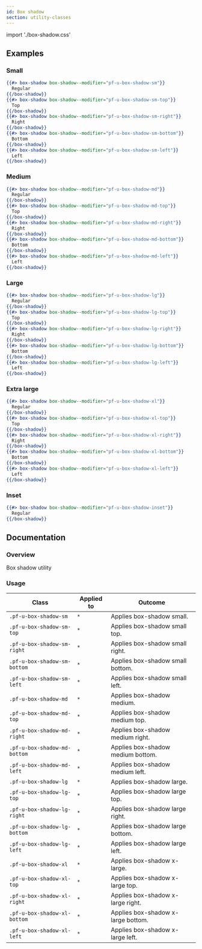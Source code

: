 ```yaml
---
id: Box shadow
section: utility-classes
---
```


import './box-shadow.css'

## Examples
### Small
```hbs
{{#> box-shadow box-shadow--modifier="pf-u-box-shadow-sm"}}
  Regular
{{/box-shadow}}
{{#> box-shadow box-shadow--modifier="pf-u-box-shadow-sm-top"}}
  Top
{{/box-shadow}}
{{#> box-shadow box-shadow--modifier="pf-u-box-shadow-sm-right"}}
  Right
{{/box-shadow}}
{{#> box-shadow box-shadow--modifier="pf-u-box-shadow-sm-bottom"}}
  Bottom
{{/box-shadow}}
{{#> box-shadow box-shadow--modifier="pf-u-box-shadow-sm-left"}}
  Left
{{/box-shadow}}
```

### Medium
```hbs
{{#> box-shadow box-shadow--modifier="pf-u-box-shadow-md"}}
  Regular
{{/box-shadow}}
{{#> box-shadow box-shadow--modifier="pf-u-box-shadow-md-top"}}
  Top
{{/box-shadow}}
{{#> box-shadow box-shadow--modifier="pf-u-box-shadow-md-right"}}
  Right
{{/box-shadow}}
{{#> box-shadow box-shadow--modifier="pf-u-box-shadow-md-bottom"}}
  Bottom
{{/box-shadow}}
{{#> box-shadow box-shadow--modifier="pf-u-box-shadow-md-left"}}
  Left
{{/box-shadow}}
```

### Large
```hbs
{{#> box-shadow box-shadow--modifier="pf-u-box-shadow-lg"}}
  Regular
{{/box-shadow}}
{{#> box-shadow box-shadow--modifier="pf-u-box-shadow-lg-top"}}
  Top
{{/box-shadow}}
{{#> box-shadow box-shadow--modifier="pf-u-box-shadow-lg-right"}}
  Right
{{/box-shadow}}
{{#> box-shadow box-shadow--modifier="pf-u-box-shadow-lg-bottom"}}
  Bottom
{{/box-shadow}}
{{#> box-shadow box-shadow--modifier="pf-u-box-shadow-lg-left"}}
  Left
{{/box-shadow}}
```

### Extra large
```hbs
{{#> box-shadow box-shadow--modifier="pf-u-box-shadow-xl"}}
  Regular
{{/box-shadow}}
{{#> box-shadow box-shadow--modifier="pf-u-box-shadow-xl-top"}}
  Top
{{/box-shadow}}
{{#> box-shadow box-shadow--modifier="pf-u-box-shadow-xl-right"}}
  Right
{{/box-shadow}}
{{#> box-shadow box-shadow--modifier="pf-u-box-shadow-xl-bottom"}}
  Bottom
{{/box-shadow}}
{{#> box-shadow box-shadow--modifier="pf-u-box-shadow-xl-left"}}
  Left
{{/box-shadow}}
```

### Inset
```hbs
{{#> box-shadow box-shadow--modifier="pf-u-box-shadow-inset"}}
  Regular
{{/box-shadow}}
```

## Documentation
### Overview
Box shadow utility

### Usage
| Class | Applied to | Outcome |
| -- | -- | -- |
| `.pf-u-box-shadow-sm` | `*` |  Applies box-shadow small. |
| `.pf-u-box-shadow-sm-top` | `*` |  Applies box-shadow small top. |
| `.pf-u-box-shadow-sm-right` | `*` |  Applies box-shadow small right. |
| `.pf-u-box-shadow-sm-bottom` | `*` |  Applies box-shadow small bottom. |
| `.pf-u-box-shadow-sm-left` | `*` |  Applies box-shadow small left. |
| `.pf-u-box-shadow-md` | `*` |  Applies box-shadow medium. |
| `.pf-u-box-shadow-md-top` | `*` |  Applies box-shadow medium top. |
| `.pf-u-box-shadow-md-right` | `*` |  Applies box-shadow medium right. |
| `.pf-u-box-shadow-md-bottom` | `*` |  Applies box-shadow medium bottom. |
| `.pf-u-box-shadow-md-left` | `*` |  Applies box-shadow medium left. |
| `.pf-u-box-shadow-lg` | `*` |  Applies box-shadow large. |
| `.pf-u-box-shadow-lg-top` | `*` |  Applies box-shadow large top. |
| `.pf-u-box-shadow-lg-right` | `*` |  Applies box-shadow large right. |
| `.pf-u-box-shadow-lg-bottom` | `*` |  Applies box-shadow large bottom. |
| `.pf-u-box-shadow-lg-left` | `*` |  Applies box-shadow large left. |
| `.pf-u-box-shadow-xl` | `*` |  Applies box-shadow x-large. |
| `.pf-u-box-shadow-xl-top` | `*` |  Applies box-shadow x-large top. |
| `.pf-u-box-shadow-xl-right` | `*` |  Applies box-shadow x-large right. |
| `.pf-u-box-shadow-xl-bottom` | `*` |  Applies box-shadow x-large bottom. |
| `.pf-u-box-shadow-xl-left` | `*` |  Applies box-shadow x-large left. |
